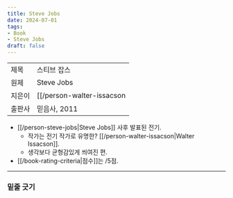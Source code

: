 ```yaml
---
title: Steve Jobs
date: 2024-07-01
tags:
- Book
- Steve Jobs
draft: false
---
```


| | |
| --- | --- |
| 제목 | 스티브 잡스 |
| 원제 | Steve Jobs |
| 지은이 | [[/person-walter-issacson|Walter Isaacson]] |
| 출판사 | 믿음사, 2011 |

- [[/person-steve-jobs|Steve Jobs]] 사후 발표된 전기.
    - 작가는 전기 작가로 유명한? [[/person-walter-issacson|Walter Issacson]].
    - 생각보다 균형감있게 씌여진 편.
- [[/book-rating-criteria|점수]]는 /5점.


---
### 밑줄 긋기
